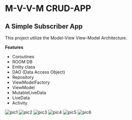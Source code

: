 # M-V-V-M CRUD-APP

## A Simple Subscriber App

This project utilize the Model-View View-Model Architecture.

**Features**

- Coroutines
- ROOM DB
- Entity class
- DAO (Data Access Object)
- Repository
- ViewModelFactory
- ViewModel
- MutableLiveData
- LiveData
- Activity


![pic1](screenshots/screenshot1.png)
![pic2](screenshots/screenshot2.png)
![pic3](screenshots/screenshot3.png)
![pic4](screenshots/screenshot4.png)
![pic5](screenshots/screenshot5.png)
![pic6](screenshots/screenshot6.png)
